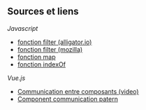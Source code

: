 ## Sources et liens

*Javascript*  
* [fonction filter (alligator.io)](https://alligator.io/js/filter-array-method/)
* [fonction filter (mozilla)](https://developer.mozilla.org/fr/docs/Web/JavaScript/Reference/Objets_globaux/Array/filter)
* [fonction map](https://developer.mozilla.org/fr/docs/Web/JavaScript/Reference/Objets_globaux/Array/map)
* [fonction indexOf](https://developer.mozilla.org/fr/docs/Web/JavaScript/Reference/Objets_globaux/Array/indexOf)

*Vue.js*  
* [Communication entre composants (video)](https://www.youtube.com/watch?v=PPmg7ntQjzc)
* [Component communication patern](https://alligator.io/vuejs/component-communication/)